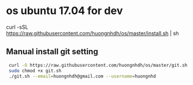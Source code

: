 # os ubuntu 17.04 for dev

curl -sSL https://raw.githubusercontent.com/huongnhdh/os/master/install.sh | sh

## Manual install git setting
```bash
 curl -O https://raw.githubusercontent.com/huongnhdh/os/master/git.sh
 sudo chmod +x git.sh
 ./git.sh --email=huongnhdh@gmail.com --username=huongnhd
 ```
